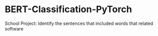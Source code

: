 # BERT-Classification-PyTorch
School Project: Identify the sentences that included words that related software
